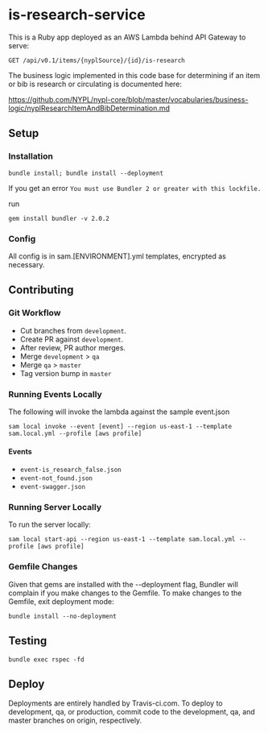 # is-research-service

This is a Ruby app deployed as an AWS Lambda behind API Gateway to serve:

``GET /api/v0.1/items/{nyplSource}/{id}/is-research``

The business logic implemented in this code base for determining if an item or bib is research or circulating is documented here:

https://github.com/NYPL/nypl-core/blob/master/vocabularies/business-logic/nyplResearchItemAndBibDetermination.md

## Setup
### Installation

``bundle install; bundle install --deployment``

If you get an error ``You must use Bundler 2 or greater with this lockfile.``

run

``gem install bundler -v 2.0.2``

### Config
All config is in sam.[ENVIRONMENT].yml templates, encrypted as necessary.

## Contributing
### Git Workflow
 * Cut branches from `development`.
 * Create PR against `development`.
 * After review, PR author merges.
 * Merge `development` > `qa`
 * Merge `qa` > `master`
 * Tag version bump in `master`

### Running Events Locally
The following will invoke the lambda against the sample event.json

``sam local invoke --event [event] --region us-east-1 --template sam.local.yml --profile [aws profile]``

#### Events
 * `event-is_research_false.json`
 * `event-not_found.json`
 * `event-swagger.json`


### Running Server Locally
To run the server locally:

``sam local start-api --region us-east-1 --template sam.local.yml --profile [aws profile]``

### Gemfile Changes
Given that gems are installed with the --deployment flag, Bundler will complain if you make changes to the Gemfile. To make changes to the Gemfile, exit deployment mode:

``bundle install --no-deployment``

## Testing

``bundle exec rspec -fd``

## Deploy
Deployments are entirely handled by Travis-ci.com. To deploy to development, qa, or production, commit code to the development, qa, and master branches on origin, respectively.
